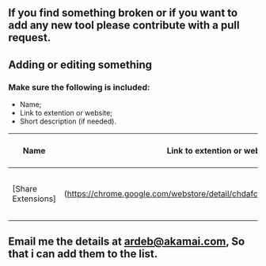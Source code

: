 ## If you find something broken or if you want to add any new tool please **contribute with a pull request**.

## Adding or editing something

### Make sure the following is included: 

* Name; 
* Link to extention or website; 
* Short description (if needed). 

<!-- BEGIN DATA -->
Name| Link to extention or website |Short description (if needed) |
------| --- | --- |
[Share Extensions]|(https://chrome.google.com/webstore/detail/chdafcbnfkfenoeejpaeenpdamhmalhe) | Get a list of all your extensions and share them.

## Email me the details at ardeb@akamai.com, So that i can add them to the list.
